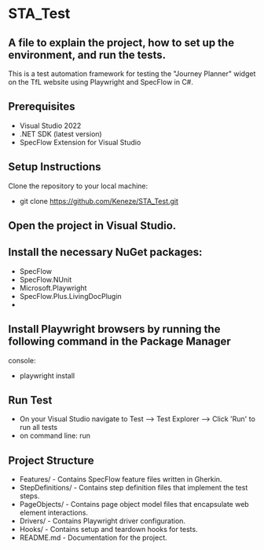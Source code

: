 # STA_Test

## A file to explain the project, how to set up the environment, and run the tests.


This is a test automation framework for testing the "Journey Planner" widget on the TfL website using Playwright and SpecFlow in C#.

## Prerequisites

- Visual Studio 2022
- .NET SDK (latest version)
- SpecFlow Extension for Visual Studio
  
## Setup Instructions

Clone the repository to your local machine:

- git clone https://github.com/Keneze/STA_Test.git

## Open the project in Visual Studio.

## Install the necessary NuGet packages:

- SpecFlow
- SpecFlow.NUnit
- Microsoft.Playwright
- SpecFlow.Plus.LivingDocPlugin
- 
## Install Playwright browsers by running the following command in the Package Manager

console:
- playwright install

## Run Test
- On your Visual Studio navigate to Test --> Test Explorer --> Click 'Run' to run all tests
- on command line: run <dotnet test>
  
## Project Structure

- Features/ - Contains SpecFlow feature files written in Gherkin.
- StepDefinitions/ - Contains step definition files that implement the test steps.
- PageObjects/ - Contains page object model files that encapsulate web element interactions.
- Drivers/ - Contains Playwright driver configuration.
- Hooks/ - Contains setup and teardown hooks for tests.
- README.md - Documentation for the project.
